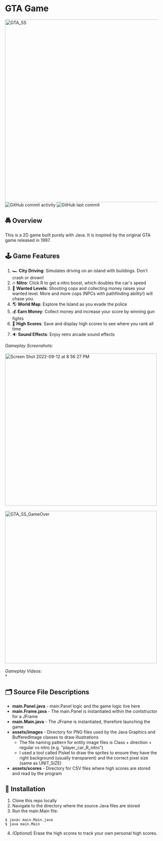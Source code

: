# GTA Game
<img width="600" alt="GTA_SS" src="https://user-images.githubusercontent.com/31792170/189803612-b4cafcb6-f92b-48d2-bdde-041f7f20bad4.png">
<img alt="GitHub commit activity" src="https://img.shields.io/github/commit-activity/m/aaroncorona/GTA-Game">
<img alt="GitHub last commit" src="https://img.shields.io/github/last-commit/aaroncorona/GTA-Game">


## 🚔 Overview
This is a 2D game built purely with Java. It is inspired by the original GTA game released in 1997.


## 🕹️ Game Features
1. 🏎️ **City Driving**: Simulates driving on an island with buildings. Don't crash or drown! 
3. 🔥 **Nitro**: Click R to get a nitro boost, which doubles the car's speed 
4. 🚨 **Wanted Levels**: Shooting cops and collecting money raises your wanted level. More and more cops (NPCs with pathfinding ability!) will chase you.
5. 🌎 **World Map**: Explore the Island as you evade the police
6. 💰 **Earn Money**: Collect money and increase your score by winning gun fights
7. 🥇 **High Scores**: Save and display high scores to see where you rank all time
8. 🔉 **Sound Effects**: Enjoy retro arcade sound effects


*Gameplay Screenshots:*
<br>
<br>
<img width="500" alt="Screen Shot 2022-09-12 at 8 56 27 PM" src="https://user-images.githubusercontent.com/31792170/189804128-78285f81-6533-4e4d-96ce-6385b01cdc3f.png">
<br>
<br>
<img width="500" alt="GTA_SS_GameOver" src="https://user-images.githubusercontent.com/31792170/189803672-992e5aa7-ef17-4b02-87a4-774d99542032.png">
<br>
<br>
*Gameplay Videos:*
<br>
* 
<br>


## 🗂️ Source File Descriptions
* **main.Panel.java** - main.Panel logic and the game logic live here
* **main.Frame.java** - The main.Panel is instantiated within the contstructor for a JFrame
* **main.Main.java** - The JFrame is instantiated, therefore launching the game
* **assets/images** - Directory for PNG files used by the Java Graphics and BufferedImage classes to draw illustrations
  * The file naming pattern for entity image files is Class + direction + regular vs nitro (e.g. "player_car_R_nitro")
  * I used a tool called Piskel to draw the sprites to ensure they have the right background (usually transparent) and the correct pixel size (same as UNIT_SIZE) 
* **assets/scores** - Directory for CSV files where high scores are stored and read by the program


## 🚀 Installation
1. Clone this repo locally 
2. Navigate to the directory where the source Java files are stored
3. Run the main.Main file:
```
$ javac main.Main.java
$ java main.Main
```
4. *(Optional)* Erase the high scores to track your own personal high scores.

